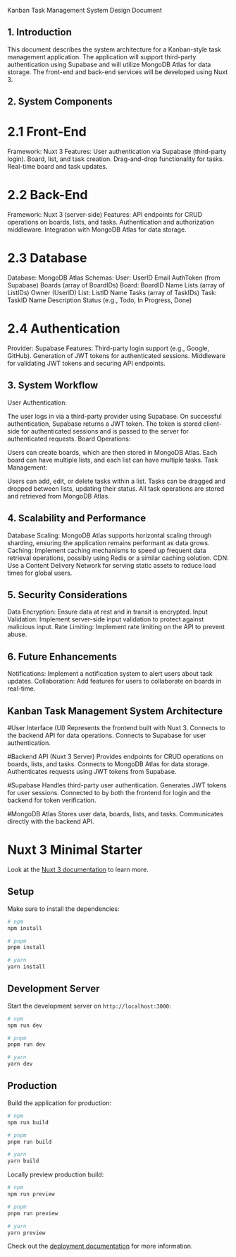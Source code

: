 Kanban Task Management System Design Document
## 1. Introduction
This document describes the system architecture for a Kanban-style task management application. The application will support third-party authentication using Supabase and will utilize MongoDB Atlas for data storage. The front-end and back-end services will be developed using Nuxt 3.

## 2. System Components
# 2.1 Front-End
Framework: Nuxt 3
Features:
User authentication via Supabase (third-party login).
Board, list, and task creation.
Drag-and-drop functionality for tasks.
Real-time board and task updates.
# 2.2 Back-End
Framework: Nuxt 3 (server-side)
Features:
API endpoints for CRUD operations on boards, lists, and tasks.
Authentication and authorization middleware.
Integration with MongoDB Atlas for data storage.
# 2.3 Database
Database: MongoDB Atlas
Schemas:
User:
UserID
Email
AuthToken (from Supabase)
Boards (array of BoardIDs)
Board:
BoardID
Name
Lists (array of ListIDs)
Owner (UserID)
List:
ListID
Name
Tasks (array of TaskIDs)
Task:
TaskID
Name
Description
Status (e.g., Todo, In Progress, Done)
# 2.4 Authentication
Provider: Supabase
Features:
Third-party login support (e.g., Google, GitHub).
Generation of JWT tokens for authenticated sessions.
Middleware for validating JWT tokens and securing API endpoints.
## 3. System Workflow
User Authentication:

The user logs in via a third-party provider using Supabase.
On successful authentication, Supabase returns a JWT token.
The token is stored client-side for authenticated sessions and is passed to the server for authenticated requests.
Board Operations:

Users can create boards, which are then stored in MongoDB Atlas.
Each board can have multiple lists, and each list can have multiple tasks.
Task Management:

Users can add, edit, or delete tasks within a list.
Tasks can be dragged and dropped between lists, updating their status.
All task operations are stored and retrieved from MongoDB Atlas.
## 4. Scalability and Performance
Database Scaling: MongoDB Atlas supports horizontal scaling through sharding, ensuring the application remains performant as data grows.
Caching: Implement caching mechanisms to speed up frequent data retrieval operations, possibly using Redis or a similar caching solution.
CDN: Use a Content Delivery Network for serving static assets to reduce load times for global users.
## 5. Security Considerations
Data Encryption: Ensure data at rest and in transit is encrypted.
Input Validation: Implement server-side input validation to protect against malicious input.
Rate Limiting: Implement rate limiting on the API to prevent abuse.
## 6. Future Enhancements
Notifications: Implement a notification system to alert users about task updates.
Collaboration: Add features for users to collaborate on boards in real-time.

## Kanban Task Management System Architecture
#User Interface (UI)
Represents the frontend built with Nuxt 3.
Connects to the backend API for data operations.
Connects to Supabase for user authentication.

#Backend API (Nuxt 3 Server)
Provides endpoints for CRUD operations on boards, lists, and tasks.
Connects to MongoDB Atlas for data storage.
Authenticates requests using JWT tokens from Supabase.

#Supabase
Handles third-party user authentication.
Generates JWT tokens for user sessions.
Connected to by both the frontend for login and the backend for token verification.

#MongoDB Atlas
Stores user data, boards, lists, and tasks.
Communicates directly with the backend API.







# Nuxt 3 Minimal Starter

Look at the [Nuxt 3 documentation](https://nuxt.com/docs/getting-started/introduction) to learn more.

## Setup

Make sure to install the dependencies:

```bash
# npm
npm install

# pnpm
pnpm install

# yarn
yarn install
```

## Development Server

Start the development server on `http://localhost:3000`:

```bash
# npm
npm run dev

# pnpm
pnpm run dev

# yarn
yarn dev
```

## Production

Build the application for production:

```bash
# npm
npm run build

# pnpm
pnpm run build

# yarn
yarn build
```

Locally preview production build:

```bash
# npm
npm run preview

# pnpm
pnpm run preview

# yarn
yarn preview
```

Check out the [deployment documentation](https://nuxt.com/docs/getting-started/deployment) for more information.
